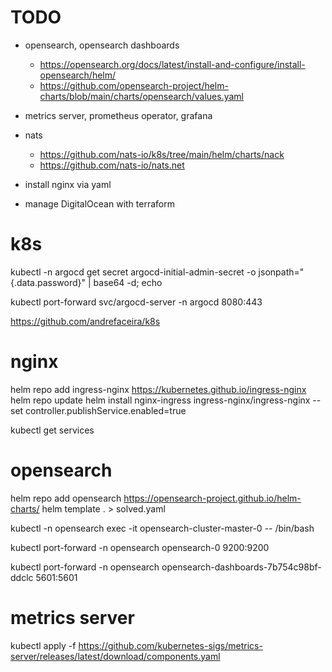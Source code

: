 
# TODO
- opensearch, opensearch dashboards
    - https://opensearch.org/docs/latest/install-and-configure/install-opensearch/helm/
    - https://github.com/opensearch-project/helm-charts/blob/main/charts/opensearch/values.yaml
- metrics server, prometheus operator, grafana
- nats
    - https://github.com/nats-io/k8s/tree/main/helm/charts/nack
    - https://github.com/nats-io/nats.net
    
- install nginx via yaml
- manage DigitalOcean with terraform






# k8s

kubectl -n argocd get secret argocd-initial-admin-secret -o jsonpath="{.data.password}" | base64 -d; echo

kubectl port-forward svc/argocd-server -n argocd 8080:443

https://github.com/andrefaceira/k8s

# nginx

helm repo add ingress-nginx https://kubernetes.github.io/ingress-nginx
helm repo update
helm install nginx-ingress ingress-nginx/ingress-nginx --set controller.publishService.enabled=true

kubectl get services


# opensearch

helm repo add opensearch https://opensearch-project.github.io/helm-charts/
helm template . > solved.yaml

kubectl -n opensearch exec -it opensearch-cluster-master-0 -- /bin/bash

kubectl port-forward -n opensearch opensearch-0 9200:9200

kubectl port-forward -n opensearch opensearch-dashboards-7b754c98bf-ddclc  5601:5601

# metrics server

kubectl apply -f https://github.com/kubernetes-sigs/metrics-server/releases/latest/download/components.yaml
